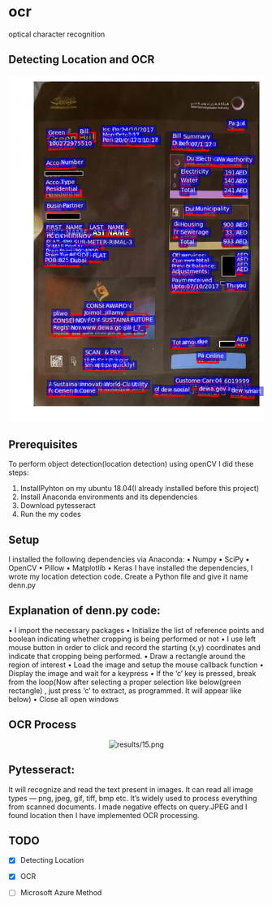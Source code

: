 # ocr
optical character recognition

## Detecting Location and OCR

<p align="center">
  <img src="ocr/results/14.png" alt="results/14.png" width="600" />
</p>




## Prerequisites
To perform object detection(location detection) using openCV I did these steps:
1. InstallPyhton on my ubuntu 18.04(I already installed before this project)
2. Install Anaconda environments and its dependencies
3. Download pytesseract
4. Run the my codes

## Setup
I installed the following dependencies via Anaconda:
• Numpy
• SciPy
• OpenCV
• Pillow
• Matplotlib
• Keras
I have installed the dependencies, I wrote my location detection code. Create a Python file and give
it name denn.py



## Explanation of denn.py code:

• I import the necessary packages
• Initialize the list of reference points and boolean indicating whether cropping is being
performed or not
• I use left mouse button in order to click and record the starting (x,y) coordinates and indicate
that cropping being performed.
• Draw a rectangle around the region of interest
• Load the image and setup the mouse callback function
• Display the image and wait for a keypress
• If the ‘c’ key is pressed, break from the loop(Now after selecting a proper selection like
below(green rectangle) , just press ‘c’ to extract, as programmed. It will appear like below)
• Close all open windows

## OCR Process 
<p align="center">
  <img src="results/15.png" alt="results/15.png" width="600" />
</p>


## Pytesseract:

It will recognize and read the text present in images. It can read all image types — png, jpeg, gif, tiff,
bmp etc. It’s widely used to process everything from scanned documents. I made negative effects on
query.JPEG and I found location then I have implemented OCR processing.



## TODO
- [x] Detecting Location
- [x] OCR
- [ ] Microsoft Azure Method



